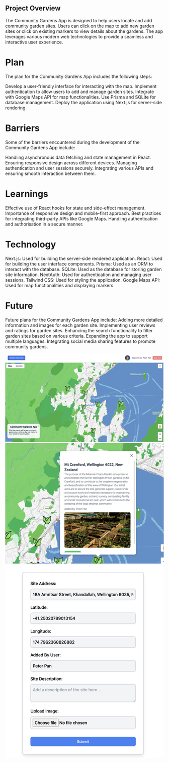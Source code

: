 
## Project Overview ##
The Community Gardens App is designed to help users locate and add community garden sites. Users can click on the map to add new garden sites or click on existing markers to view details about the gardens. The app leverages various modern web technologies to provide a seamless and interactive user experience.

# Plan #
The plan for the Community Gardens App includes the following steps:

Develop a user-friendly interface for interacting with the map.
Implement authentication to allow users to add and manage garden sites.
Integrate with Google Maps API for map functionalities.
Use Prisma and SQLite for database management.
Deploy the application using Next.js for server-side rendering.

# Barriers
Some of the barriers encountered during the development of the Community Gardens App include:

Handling asynchronous data fetching and state management in React.
Ensuring responsive design across different devices.
Managing authentication and user sessions securely.
Integrating various APIs and ensuring smooth interaction between them.

# Learnings
Effective use of React hooks for state and side-effect management.
Importance of responsive design and mobile-first approach.
Best practices for integrating third-party APIs like Google Maps.
Handling authentication and authorisation in a secure manner.

# Technology
Next.js: Used for building the server-side rendered application.
React: Used for building the user interface components.
Prisma: Used as an ORM to interact with the database.
SQLite: Used as the database for storing garden site information.
NextAuth: Used for authentication and managing user sessions.
Tailwind CSS: Used for styling the application.
Google Maps API: Used for map functionalities and displaying markers.

# Future
Future plans for the Community Gardens App include:
Adding more detailed information and images for each garden site.
Implementing user reviews and ratings for garden sites.
Enhancing the search functionality to filter garden sites based on various criteria.
Expanding the app to support multiple languages.
Integrating social media sharing features to promote community gardens.


![alt text](image.png)
![alt text](image-1.png)
![alt text](image-2.png)